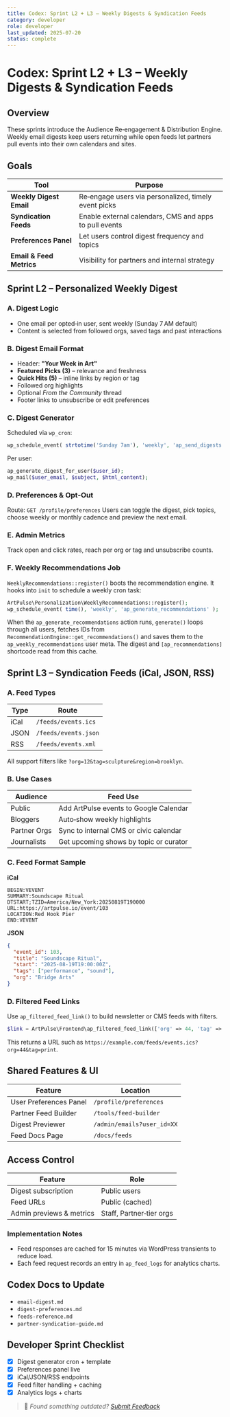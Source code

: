 ```yaml
---
title: Codex: Sprint L2 + L3 – Weekly Digests & Syndication Feeds
category: developer
role: developer
last_updated: 2025-07-20
status: complete
---
```

# Codex: Sprint L2 + L3 – Weekly Digests & Syndication Feeds

## Overview
These sprints introduce the Audience Re‑engagement & Distribution Engine. Weekly email digests keep users returning while open feeds let partners pull events into their own calendars and sites.

## Goals
| Tool | Purpose |
| --- | --- |
| **Weekly Digest Email** | Re‑engage users via personalized, timely event picks |
| **Syndication Feeds** | Enable external calendars, CMS and apps to pull events |
| **Preferences Panel** | Let users control digest frequency and topics |
| **Email & Feed Metrics** | Visibility for partners and internal strategy |

## Sprint L2 – Personalized Weekly Digest
### A. Digest Logic
- One email per opted‑in user, sent weekly (Sunday 7 AM default)
- Content is selected from followed orgs, saved tags and past interactions

### B. Digest Email Format
- Header: **"Your Week in Art"**
- **Featured Picks (3)** – relevance and freshness
- **Quick Hits (5)** – inline links by region or tag
- Followed org highlights
- Optional *From the Community* thread
- Footer links to unsubscribe or edit preferences

### C. Digest Generator
Scheduled via `wp_cron`:
```php
wp_schedule_event( strtotime('Sunday 7am'), 'weekly', 'ap_send_digests' );
```
Per user:
```php
ap_generate_digest_for_user($user_id);
wp_mail($user_email, $subject, $html_content);
```

### D. Preferences & Opt‑Out
Route: `GET /profile/preferences`
Users can toggle the digest, pick topics, choose weekly or monthly cadence and preview the next email.

### E. Admin Metrics
Track open and click rates, reach per org or tag and unsubscribe counts.

### F. Weekly Recommendations Job
`WeeklyRecommendations::register()` boots the recommendation engine. It hooks
into `init` to schedule a weekly cron task:
```php
ArtPulse\Personalization\WeeklyRecommendations::register();
wp_schedule_event( time(), 'weekly', 'ap_generate_recommendations' );
```
When the `ap_generate_recommendations` action runs, `generate()` loops through
all users, fetches IDs from `RecommendationEngine::get_recommendations()` and
saves them to the `ap_weekly_recommendations` user meta. The digest and
`[ap_recommendations]` shortcode read from this cache.

## Sprint L3 – Syndication Feeds (iCal, JSON, RSS)
### A. Feed Types
| Type | Route |
| --- | --- |
| iCal | `/feeds/events.ics` |
| JSON | `/feeds/events.json` |
| RSS | `/feeds/events.xml` |
All support filters like `?org=12&tag=sculpture&region=brooklyn`.

### B. Use Cases
| Audience | Feed Use |
| --- | --- |
| Public | Add ArtPulse events to Google Calendar |
| Bloggers | Auto‑show weekly highlights |
| Partner Orgs | Sync to internal CMS or civic calendar |
| Journalists | Get upcoming shows by topic or curator |

### C. Feed Format Sample
**iCal**
```ical
BEGIN:VEVENT
SUMMARY:Soundscape Ritual
DTSTART;TZID=America/New_York:20250819T190000
URL:https://artpulse.io/event/103
LOCATION:Red Hook Pier
END:VEVENT
```
**JSON**
```json
{
  "event_id": 103,
  "title": "Soundscape Ritual",
  "start": "2025-08-19T19:00:00Z",
  "tags": ["performance", "sound"],
  "org": "Bridge Arts"
}
```

### D. Filtered Feed Links

Use `ap_filtered_feed_link()` to build newsletter or CMS feeds with filters.

```php
$link = ArtPulse\Frontend\ap_filtered_feed_link(['org' => 44, 'tag' => 'print']);
```

This returns a URL such as `https://example.com/feeds/events.ics?org=44&tag=print`.

## Shared Features & UI
| Feature | Location |
| --- | --- |
| User Preferences Panel | `/profile/preferences` |
| Partner Feed Builder | `/tools/feed-builder` |
| Digest Previewer | `/admin/emails?user_id=XX` |
| Feed Docs Page | `/docs/feeds` |

## Access Control
| Feature | Role |
| --- | --- |
| Digest subscription | Public users |
| Feed URLs | Public (cached) |
| Admin previews & metrics | Staff, Partner‑tier orgs |

### Implementation Notes
- Feed responses are cached for 15 minutes via WordPress transients to reduce load.
- Each feed request records an entry in `ap_feed_logs` for analytics charts.

## Codex Docs to Update
- `email-digest.md`
- `digest-preferences.md`
- `feeds-reference.md`
- `partner-syndication-guide.md`

## Developer Sprint Checklist
- [x] Digest generator cron + template
- [x] Preferences panel live
- [x] iCal/JSON/RSS endpoints
- [x] Feed filter handling + caching
- [x] Analytics logs + charts

> 💬 *Found something outdated? [Submit Feedback](feedback.md)*
